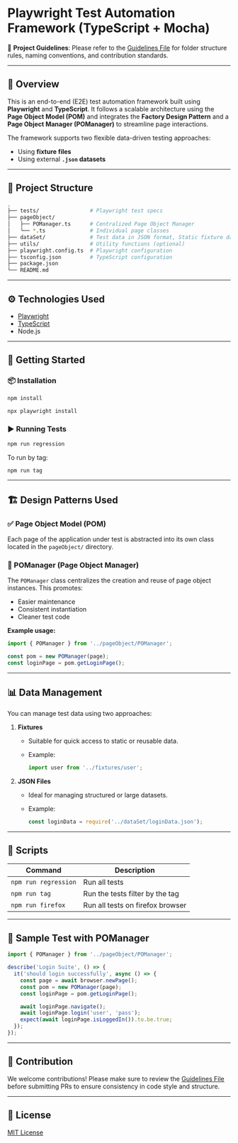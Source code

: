 # Playwright Test Automation Framework (TypeScript + Mocha)

📄 **Project Guidelines**: Please refer to the [Guidelines File](./docs/GUIDELINES.md) for folder structure rules, naming conventions, and contribution standards.

---

## 🧪 Overview

This is an end-to-end (E2E) test automation framework built using **Playwright** and **TypeScript**. It follows a scalable architecture using the **Page Object Model (POM)** and integrates the **Factory Design Pattern** and a **Page Object Manager (POManager)** to streamline page interactions.

The framework supports two flexible data-driven testing approaches:
- Using **fixture files**
- Using external **`.json` datasets**

---

## 📁 Project Structure

```bash
.
├── tests/                # Playwright test specs
├── pageObject/           
│   ├── POManager.ts      # Centralized Page Object Manager
│   └── *.ts              # Individual page classes
├── dataSet/              # Test data in JSON format, Static fixture data
├── utils/                # Utility functions (optional)
├── playwright.config.ts  # Playwright configuration
├── tsconfig.json         # TypeScript configuration
├── package.json
└── README.md
````

---

## ⚙️ Technologies Used

* [Playwright](https://playwright.dev/)
* [TypeScript](https://www.typescriptlang.org/)
* Node.js

---

## 🚀 Getting Started

### 📦 Installation

```bash
npm install
```

```bash
npx playwright install
```

### ▶️ Running Tests

```bash
npm run regression
```

To run by tag:

```bash
npm run tag
```

---

## 🏗️ Design Patterns Used

### ✅ Page Object Model (POM)

Each page of the application under test is abstracted into its own class located in the `pageObject/` directory.

### 🧰 POManager (Page Object Manager)

The `POManager` class centralizes the creation and reuse of page object instances. This promotes:

* Easier maintenance
* Consistent instantiation
* Cleaner test code

**Example usage:**

```ts
import { POManager } from '../pageObject/POManager';

const pom = new POManager(page);
const loginPage = pom.getLoginPage();
```

---

## 📊 Data Management

You can manage test data using two approaches:

1. **Fixtures**

   * Suitable for quick access to static or reusable data.
   * Example:

     ```ts
     import user from '../fixtures/user';
     ```

2. **JSON Files**

   * Ideal for managing structured or large datasets.
   * Example:

     ```ts
     const loginData = require('../dataSet/loginData.json');
     ```

---

## 🧹 Scripts

| Command                  | Description                     |
| ------------------------ | ------------------------------- |
| `npm run regression`     | Run all tests                   |
| `npm run tag`            | Run the tests filter by the tag |
| `npm run firefox`        | Run all tests on firefox browser|

---

## 🧪 Sample Test with POManager

```ts
import { POManager } from '../pageObject/POManager';

describe('Login Suite', () => {
  it('should login successfully', async () => {
    const page = await browser.newPage();
    const pom = new POManager(page);
    const loginPage = pom.getLoginPage();

    await loginPage.navigate();
    await loginPage.login('user', 'pass');
    expect(await loginPage.isLoggedIn()).to.be.true;
  });
});
```

---

## 🤝 Contribution

We welcome contributions! Please make sure to review the [Guidelines File](./docs/GUIDELINES.md) before submitting PRs to ensure consistency in code style and structure.

---

## 📄 License

[MIT License](LICENSE)

```
